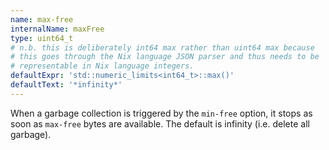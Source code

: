 ```yaml
---
name: max-free
internalName: maxFree
type: uint64_t
# n.b. this is deliberately int64 max rather than uint64 max because
# this goes through the Nix language JSON parser and thus needs to be
# representable in Nix language integers.
defaultExpr: 'std::numeric_limits<int64_t>::max()'
defaultText: '*infinity*'
---
```

When a garbage collection is triggered by the `min-free` option, it
stops as soon as `max-free` bytes are available. The default is
infinity (i.e. delete all garbage).
